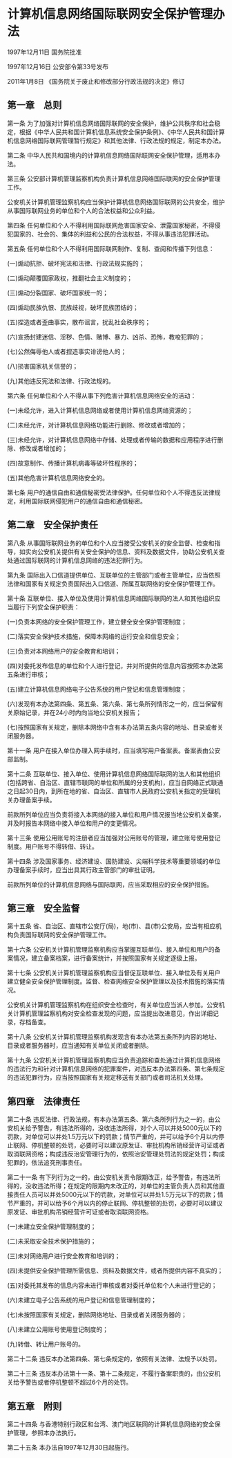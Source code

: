 # 计算机信息网络国际联网安全保护管理办法

1997年12月11日 国务院批准

1997年12月16日 公安部令第33号发布

2011年1月8日 《国务院关于废止和修改部分行政法规的决定》修订

<!-- INFO END -->

## 第一章　总则

第一条 为了加强对计算机信息网络国际联网的安全保护，维护公共秩序和社会稳定，根据《中华人民共和国计算机信息系统安全保护条例》、《中华人民共和国计算机信息网络国际联网管理暂行规定》和其他法律、行政法规的规定，制定本办法。

第二条 中华人民共和国境内的计算机信息网络国际联网安全保护管理，适用本办法。

第三条 公安部计算机管理监察机构负责计算机信息网络国际联网的安全保护管理工作。

公安机关计算机管理监察机构应当保护计算机信息网络国际联网的公共安全，维护从事国际联网业务的单位和个人的合法权益和公众利益。

第四条 任何单位和个人不得利用国际联网危害国家安全、泄露国家秘密，不得侵犯国家的、社会的、集体的利益和公民的合法权益，不得从事违法犯罪活动。

第五条 任何单位和个人不得利用国际联网制作、复制、查阅和传播下列信息：

(一)煽动抗拒、破坏宪法和法律、行政法规实施的；

(二)煽动颠覆国家政权，推翻社会主义制度的；

(三)煽动分裂国家、破坏国家统一的；

(四)煽动民族仇恨、民族歧视，破坏民族团结的；

(五)捏造或者歪曲事实，散布谣言，扰乱社会秩序的；

(六)宣扬封建迷信、淫秽、色情、赌博、暴力、凶杀、恐怖，教唆犯罪的；

(七)公然侮辱他人或者捏造事实诽谤他人的；

(八)损害国家机关信誉的；

(九)其他违反宪法和法律、行政法规的。

第六条 任何单位和个人不得从事下列危害计算机信息网络安全的活动：

(一)未经允许，进入计算机信息网络或者使用计算机信息网络资源的；

(二)未经允许，对计算机信息网络功能进行删除、修改或者增加的；

(三)未经允许，对计算机信息网络中存储、处理或者传输的数据和应用程序进行删除、修改或者增加的；

(四)故意制作、传播计算机病毒等破坏性程序的；

(五)其他危害计算机信息网络安全的。

第七条 用户的通信自由和通信秘密受法律保护。任何单位和个人不得违反法律规定，利用国际联网侵犯用户的通信自由和通信秘密。

## 第二章　安全保护责任

第八条 从事国际联网业务的单位和个人应当接受公安机关的安全监督、检查和指导，如实向公安机关提供有关安全保护的信息、资料及数据文件，协助公安机关查处通过国际联网的计算机信息网络的违法犯罪行为。

第九条 国际出入口信道提供单位、互联单位的主管部门或者主管单位，应当依照法律和国家有关规定负责国际出入口信道、所属互联网络的安全保护管理工作。

第十条 互联单位、接入单位及使用计算机信息网络国际联网的法人和其他组织应当履行下列安全保护职责：

(一)负责本网络的安全保护管理工作，建立健全安全保护管理制度；

(二)落实安全保护技术措施，保障本网络的运行安全和信息安全；

(三)负责对本网络用户的安全教育和培训；

(四)对委托发布信息的单位和个人进行登记，并对所提供的信息内容按照本办法第五条进行审核；

(五)建立计算机信息网络电子公告系统的用户登记和信息管理制度；

(六)发现有本办法第四条、第五条、第六条、第七条所列情形之一的，应当保留有关原始记录，并在24小时内向当地公安机关报告；

(七)按照国家有关规定，删除本网络中含有本办法第五条内容的地址、目录或者关闭服务器。

第十一条 用户在接入单位办理入网手续时，应当填写用户备案表。备案表由公安部监制。

第十二条 互联单位、接入单位、使用计算机信息网络国际联网的法人和其他组织(包括跨省、自治区、直辖市联网的单位和所属的分支机构)，应当自网络正式联通之日起30日内，到所在地的省、自治区、直辖市人民政府公安机关指定的受理机关办理备案手续。

前款所列单位应当负责将接入本网络的接入单位和用户情况报当地公安机关备案，并及时报告本网络中接入单位和用户的变更情况。

第十三条 使用公用账号的注册者应当加强对公用账号的管理，建立账号使用登记制度。用户账号不得转借、转让。

第十四条 涉及国家事务、经济建设、国防建设、尖端科学技术等重要领域的单位办理备案手续时，应当出具其行政主管部门的审批证明。

前款所列单位的计算机信息网络与国际联网，应当采取相应的安全保护措施。

## 第三章　安全监督

第十五条 省、自治区、直辖市公安厅(局)，地(市)、县(市)公安局，应当有相应机构负责国际联网的安全保护管理工作。

第十六条 公安机关计算机管理监察机构应当掌握互联单位、接入单位和用户的备案情况，建立备案档案，进行备案统计，并按照国家有关规定逐级上报。

第十七条 公安机关计算机管理监察机构应当督促互联单位、接入单位及有关用户建立健全安全保护管理制度。监督、检查网络安全保护管理以及技术措施的落实情况。

公安机关计算机管理监察机构在组织安全检查时，有关单位应当派人参加。公安机关计算机管理监察机构对安全检查发现的问题，应当提出改进意见，作出详细记录，存档备查。

第十八条 公安机关计算机管理监察机构发现含有本办法第五条所列内容的地址、目录或者服务器时，应当通知有关单位关闭或者删除。

第十九条 公安机关计算机管理监察机构应当负责追踪和查处通过计算机信息网络的违法行为和针对计算机信息网络的犯罪案件，对违反本办法第四条、第七条规定的违法犯罪行为，应当按照国家有关规定移送有关部门或者司法机关处理。

## 第四章　法律责任

第二十条 违反法律、行政法规，有本办法第五条、第六条所列行为之一的，由公安机关给予警告，有违法所得的，没收违法所得，对个人可以并处5000元以下的罚款，对单位可以并处1.5万元以下的罚款；情节严重的，并可以给予6个月以内停止联网、停机整顿的处罚，必要时可以建议原发证、审批机构吊销经营许可证或者取消联网资格；构成违反治安管理行为的，依照治安管理处罚法的规定处罚；构成犯罪的，依法追究刑事责任。

第二十一条 有下列行为之一的，由公安机关责令限期改正，给予警告，有违法所得的，没收违法所得；在规定的限期内未改正的，对单位的主管负责人员和其他直接责任人员可以并处5000元以下的罚款，对单位可以并处1.5万元以下的罚款；情节严重的，并可以给予6个月以内的停止联网、停机整顿的处罚，必要时可以建议原发证、审批机构吊销经营许可证或者取消联网资格。

(一)未建立安全保护管理制度的；

(二)未采取安全技术保护措施的；

(三)未对网络用户进行安全教育和培训的；

(四)未提供安全保护管理所需信息、资料及数据文件，或者所提供内容不真实的；

(五)对委托其发布的信息内容未进行审核或者对委托单位和个人未进行登记的；

(六)未建立电子公告系统的用户登记和信息管理制度的；

(七)未按照国家有关规定，删除网络地址、目录或者关闭服务器的；

(八)未建立公用账号使用登记制度的；

(九)转借、转让用户账号的。

第二十二条 违反本办法第四条、第七条规定的，依照有关法律、法规予以处罚。

第二十三条 违反本办法第十一条、第十二条规定，不履行备案职责的，由公安机关给予警告或者停机整顿不超过6个月的处罚。

## 第五章　附则

第二十四条 与香港特别行政区和台湾、澳门地区联网的计算机信息网络的安全保护管理，参照本办法执行。

第二十五条 本办法自1997年12月30日起施行。
